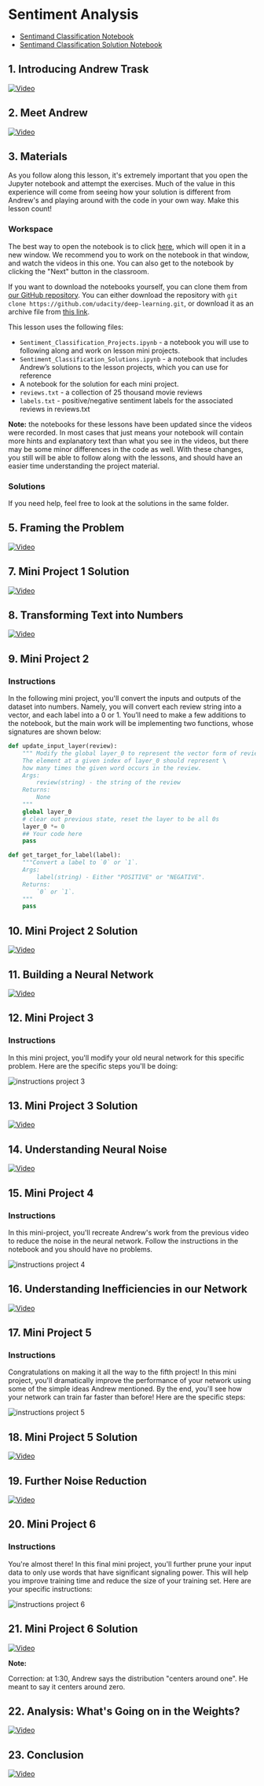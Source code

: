 # Sentiment Analysis

 * [Sentimand Classification Notebook](Sentiment_Classification_Projects.ipynb)
 * [Sentimand Classification Solution Notebook](Sentiment_Classification_Solutions.ipynb)

## 1. Introducing Andrew Trask

[![Video](../../../images/video.jpg)](http://scrier.myqnapcloud.com:8080/share.cgi?ssid=0MZqBkd&ep=&path=%2FDeep.Learning%2F2.Neural-Networks%2F7.Sentiment-Analysis%2Freadme&filename=1_-_Introducing_Andrew_Trask.mp4&fid=0MZqBkd&open=normal)

## 2. Meet Andrew

[![Video](../../../images/video.jpg)](http://scrier.myqnapcloud.com:8080/share.cgi?ssid=0MZqBkd&ep=&path=%2FDeep.Learning%2F2.Neural-Networks%2F7.Sentiment-Analysis%2Freadme&filename=2_-_Andrew_Trask_-_Intro.mp4&fid=0MZqBkd&open=normal)

## 3. Materials

As you follow along this lesson, it's extremely important that you open the Jupyter notebook and attempt the exercises. 
Much of the value in this experience will come from seeing how your solution is different from Andrew's and playing 
around with the code in your own way. Make this lesson count!

### Workspace

The best way to open the notebook is to click [here](https://classroom.udacity.com/nanodegrees/nd101/parts/73a7fe8e-4354-4362-939d-a8bf2bae870d/modules/e6a4e4a1-98a9-4afe-a744-7ae6a59c01b8/lessons/5c99d8a0-1f9a-4eac-b610-759cf639d9a5/concepts/3cc08c9f-50e9-4650-a67e-179a3cbb9dcf), which will open it in a new window. We recommend you to work on the 
notebook in that window, and watch the videos in this one. You can also get to the notebook by clicking the "Next" 
button in the classroom.

If you want to download the notebooks yourself, you can clone them from [our GitHub repository](https://github.com/udacity/deep-learning). You can either download 
the repository with `git clone https://github.com/udacity/deep-learning.git`, or download it as an archive file from [this 
link](https://github.com/udacity/deep-learning/archive/master.zip).

This lesson uses the following files:

 * `Sentiment_Classification_Projects.ipynb` - a notebook you will use to following along and work on lesson mini 
 projects.
 * `Sentiment_Classification_Solutions.ipynb` - a notebook that includes Andrew’s solutions to the lesson projects, 
 which you can use for reference
 * A notebook for the solution for each mini project.
 * `reviews.txt` - a collection of 25 thousand movie reviews
 * `labels.txt` - positive/negative sentiment labels for the associated reviews in reviews.txt

**Note:** the notebooks for these lessons have been updated since the videos were recorded. In most cases that just means 
your notebook will contain more hints and explanatory text than what you see in the videos, but there may be some minor 
differences in the code as well. With these changes, you still will be able to follow along with the lessons, and 
should have an easier time understanding the project material.

### Solutions

If you need help, feel free to look at the solutions in the same folder.

## 5. Framing the Problem

[![Video](../../../images/video.jpg)](http://scrier.myqnapcloud.com:8080/share.cgi?ssid=0MZqBkd&ep=&path=%2FDeep.Learning%2F2.Neural-Networks%2F7.Sentiment-Analysis%2Freadme&filename=3_-_Framing_the_Problem.mp4&fid=0MZqBkd&open=normal)

## 7. Mini Project 1 Solution

[![Video](../../../images/video.jpg)](http://scrier.myqnapcloud.com:8080/share.cgi?ssid=0MZqBkd&ep=&path=%2FDeep.Learning%2F2.Neural-Networks%2F7.Sentiment-Analysis%2Freadme&filename=4_-_Mini_Project_1_Solution.mp4&fid=0MZqBkd&open=normal)

## 8. Transforming Text into Numbers 

[![Video](../../../images/video.jpg)](http://scrier.myqnapcloud.com:8080/share.cgi?ssid=0MZqBkd&ep=&path=%2FDeep.Learning%2F2.Neural-Networks%2F7.Sentiment-Analysis%2Freadme&filename=5_-_Transforming_Text_into_Numbers.mp4&fid=0MZqBkd&open=normal)

## 9. Mini Project 2

### Instructions

In the following mini project, you'll convert the inputs and outputs of the dataset into numbers. Namely, you will 
convert each review string into a vector, and each label into a 0 or 1. You’ll need to make a few additions to the 
notebook, but the main work will be implementing two functions, whose signatures are shown below:

```python
def update_input_layer(review):
    """ Modify the global layer_0 to represent the vector form of review.
    The element at a given index of layer_0 should represent \
    how many times the given word occurs in the review.
    Args:
        review(string) - the string of the review
    Returns:
        None
    """
    global layer_0
    # clear out previous state, reset the layer to be all 0s
    layer_0 *= 0
    ## Your code here
    pass
```

```python
def get_target_for_label(label):
    """Convert a label to `0` or `1`.
    Args:
        label(string) - Either "POSITIVE" or "NEGATIVE".
    Returns:
        `0` or `1`.
    """
    pass
```

## 10. Mini Project 2 Solution

[![Video](../../../images/video.jpg)](http://scrier.myqnapcloud.com:8080/share.cgi?ssid=0MZqBkd&ep=&path=%2FDeep.Learning%2F2.Neural-Networks%2F7.Sentiment-Analysis%2Freadme&filename=6_-_Mini_Project_2_Solution.mp4&fid=0MZqBkd&open=normal)

## 11. Building a Neural Network

[![Video](../../../images/video.jpg)](http://scrier.myqnapcloud.com:8080/share.cgi?ssid=0MZqBkd&ep=&path=%2FDeep.Learning%2F2.Neural-Networks%2F7.Sentiment-Analysis%2Freadme&filename=7_-_Building_a_Neural_Network.mp4&fid=0MZqBkd&open=normal)

## 12. Mini Project 3

### Instructions

In this mini project, you'll modify your old neural network for this specific problem. Here are the specific steps 
you'll be doing:

![instructions project 3](readme/part6-12-1.png)

## 13. Mini Project 3 Solution

[![Video](../../../images/video.jpg)](http://scrier.myqnapcloud.com:8080/share.cgi?ssid=0MZqBkd&ep=&path=%2FDeep.Learning%2F2.Neural-Networks%2F7.Sentiment-Analysis%2Freadme&filename=8_-_Mini_Project_3_Solution.mp4&fid=0MZqBkd&open=normal)

## 14. Understanding Neural Noise

[![Video](../../../images/video.jpg)](http://scrier.myqnapcloud.com:8080/share.cgi?ssid=0MZqBkd&ep=&path=%2FDeep.Learning%2F2.Neural-Networks%2F7.Sentiment-Analysis%2Freadme&filename=9_-_Understanding_Neural_Noise.mp4&fid=0MZqBkd&open=normal)

## 15. Mini Project 4

### Instructions

In this mini-project, you'll recreate Andrew's work from the previous video to reduce the noise in the neural network. 
Follow the instructions in the notebook and you should have no problems.

![instructions project 4](readme/part6-14-1.png)

## 16. Understanding Inefficiencies in our Network

[![Video](../../../images/video.jpg)](http://scrier.myqnapcloud.com:8080/share.cgi?ssid=0MZqBkd&ep=&path=%2FDeep.Learning%2F2.Neural-Networks%2F7.Sentiment-Analysis%2Freadme&filename=10_-_Understanding_Inefficiencies_in_our_Network.mp4&fid=0MZqBkd&open=normal)

## 17. Mini Project 5

### Instructions

Congratulations on making it all the way to the fifth project! In this mini project, you'll dramatically improve the 
performance of your network using some of the simple ideas Andrew mentioned. By the end, you'll see how your network 
can train far faster than before! Here are the specific steps:

![instructions project 5](readme/part6-17-1.png)

## 18. Mini Project 5 Solution

[![Video](../../../images/video.jpg)](http://scrier.myqnapcloud.com:8080/share.cgi?ssid=0MZqBkd&ep=&path=%2FDeep.Learning%2F2.Neural-Networks%2F7.Sentiment-Analysis%2Freadme&filename=11_-_Mini_Project_5_Solution.mp4&fid=0MZqBkd&open=normal)

## 19. Further Noise Reduction

[![Video](../../../images/video.jpg)](http://scrier.myqnapcloud.com:8080/share.cgi?ssid=0MZqBkd&ep=&path=%2FDeep.Learning%2F2.Neural-Networks%2F7.Sentiment-Analysis%2Freadme&filename=12_-_Further_Noise_Reduction.mp4&fid=0MZqBkd&open=normal)

## 20. Mini Project 6

### Instructions

You're almost there! In this final mini project, you'll further prune your input data to only use words that have 
significant signaling power. This will help you improve training time and reduce the size of your training set. Here 
are your specific instructions:

![instructions project 6](readme/part6-20-1.png)

## 21. Mini Project 6 Solution

[![Video](../../../images/video.jpg)](http://scrier.myqnapcloud.com:8080/share.cgi?ssid=0MZqBkd&ep=&path=%2FDeep.Learning%2F2.Neural-Networks%2F7.Sentiment-Analysis%2Freadme&filename=13_-_Mini_Project_6_Solution.mp4&fid=0MZqBkd&open=normal)

**Note:**

Correction: at 1:30, Andrew says the distribution "centers around one". He meant to say it centers around zero.

## 22. Analysis: What's Going on in the Weights?

[![Video](../../../images/video.jpg)](http://scrier.myqnapcloud.com:8080/share.cgi?ssid=0MZqBkd&ep=&path=%2FDeep.Learning%2F2.Neural-Networks%2F7.Sentiment-Analysis%2Freadme&filename=14_-_Analysis:_What's_Going_on_in_the_Weights.mp4&fid=0MZqBkd&open=normal)

## 23. Conclusion

[![Video](../../../images/video.jpg)](http://scrier.myqnapcloud.com:8080/share.cgi?ssid=0MZqBkd&ep=&path=%2FDeep.Learning%2F2.Neural-Networks%2F7.Sentiment-Analysis%2Freadme&filename=15_-_Andrew_Trask_-_Outro.mp4&fid=0MZqBkd&open=normal)

